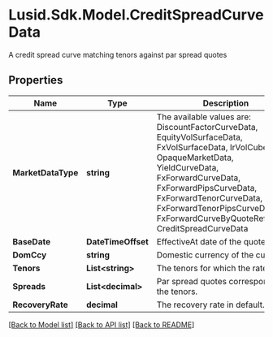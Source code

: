 # Lusid.Sdk.Model.CreditSpreadCurveData
A credit spread curve matching tenors against par spread quotes

## Properties

Name | Type | Description | Notes
------------ | ------------- | ------------- | -------------
**MarketDataType** | **string** | The available values are: DiscountFactorCurveData, EquityVolSurfaceData, FxVolSurfaceData, IrVolCubeData, OpaqueMarketData, YieldCurveData, FxForwardCurveData, FxForwardPipsCurveData, FxForwardTenorCurveData, FxForwardTenorPipsCurveData, FxForwardCurveByQuoteReference, CreditSpreadCurveData | 
**BaseDate** | **DateTimeOffset** | EffectiveAt date of the quoted rates | 
**DomCcy** | **string** | Domestic currency of the curve | 
**Tenors** | **List&lt;string&gt;** | The tenors for which the rates apply | 
**Spreads** | **List&lt;decimal&gt;** | Par spread quotes corresponding to the tenors. | 
**RecoveryRate** | **decimal** | The recovery rate in default. | 

[[Back to Model list]](../README.md#documentation-for-models) [[Back to API list]](../README.md#documentation-for-api-endpoints) [[Back to README]](../README.md)

